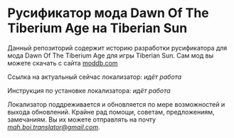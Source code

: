 # Русификатор мода Dawn Of The Tiberium Age на Tiberian Sun

Данный репозиторий содержит историю разработки русификатора для мода Dawn Of The Tiberium Age для игры Tiberian Sun. Сам мод вы можете скачать с сайта [moddb.com](https://www.moddb.com/mods/the-dawn-of-the-tiberium-age) 

Ссылка на актуальный сейчас локализатор: *идёт работа*

Инструкция по установке локализатора: *идёт работа*

Локализатор поддреживается и обновляется по мере возможностей и выхода обновлений. Крайне рад помощи, советам, предложениям, замечаниям. Вы их можете отправлять на почту *mah.boi.translator@gmail.com*.

